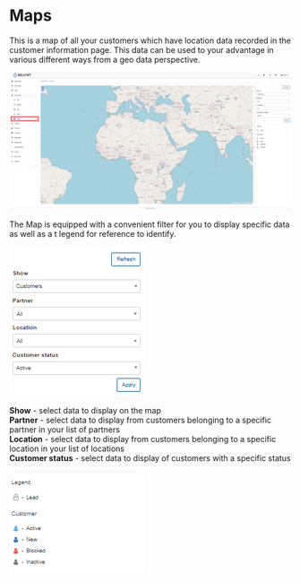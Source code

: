 Maps
======

This is a map of all your customers which have location data recorded in the customer information page. This data can be used to your advantage in various different ways from a geo data perspective.

![Maps](maps.png)

The Map is equipped with a convenient filter for you to display specific data as well as a t legend for reference to identify.

![Maps Filter](maps_filter.png)

**Show** - select data to display on the map<br>
**Partner** - select data to display from customers belonging to a specific partner in your list of partners<br>
**Location** - select data to display from customers belonging to a specific location in your list of locations<br>
**Customer status** - select data to display of customers with a specific status<br>

![Maps Legend](maps_legend.png)
